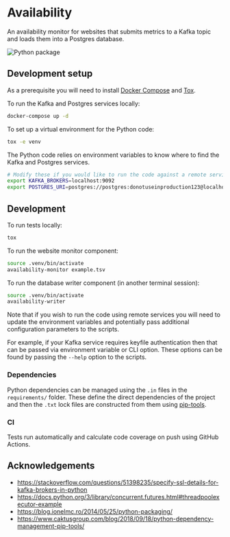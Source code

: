 # Availability

An availability monitor for websites that submits metrics to a Kafka topic and
loads them into a Postgres database.

![Python package](https://github.com/chornsby/availability/workflows/Python%20package/badge.svg)

## Development setup

As a prerequisite you will need to install
[Docker Compose](https://docs.docker.com/compose/install/) and
[Tox](https://tox.readthedocs.io/en/latest/install.html).

To run the Kafka and Postgres services locally:

```sh
docker-compose up -d
```

To set up a virtual environment for the Python code:

```sh
tox -e venv
```

The Python code relies on environment variables to know where to find the Kafka
and Postgres services.

```sh
# Modify these if you would like to run the code against a remote service
export KAFKA_BROKERS=localhost:9092
export POSTGRES_URI=postgres://postgres:donotuseinproduction123@localhost:5432
```

## Development

To run tests locally:

```sh
tox
```

To run the website monitor component:

```sh
source .venv/bin/activate
availability-monitor example.tsv
```

To run the database writer component (in another terminal session):

```sh
source .venv/bin/activate
availability-writer
```

Note that if you wish to run the code using remote services you will need to
update the environment variables and potentially pass additional configuration
parameters to the scripts.

For example, if your Kafka service requires keyfile authentication then that can
be passed via environment variable or CLI option. These options can be found by
passing the `--help` option to the scripts.

### Dependencies

Python dependencies can be managed using the `.in` files in the `requirements/`
folder. These define the direct dependencies of the project and then the `.txt`
lock files are constructed from them using
[pip-tools](https://github.com/jazzband/pip-tools).

### CI

Tests run automatically and calculate code coverage on push using GitHub
Actions.

## Acknowledgements

- https://stackoverflow.com/questions/51398235/specify-ssl-details-for-kafka-brokers-in-python
- https://docs.python.org/3/library/concurrent.futures.html#threadpoolexecutor-example
- https://blog.ionelmc.ro/2014/05/25/python-packaging/
- https://www.caktusgroup.com/blog/2018/09/18/python-dependency-management-pip-tools/
